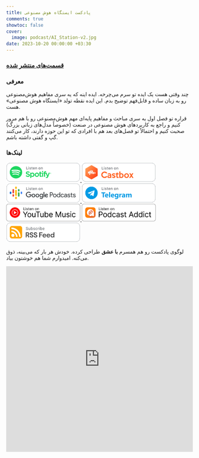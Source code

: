 ```yaml
---
title: پادکست ایستگاه هوش‌ مصنوعی
comments: true
showtoc: false
cover:
  image: podcast/AI_Station-v2.jpg
date: 2023-10-20 00:00:00 +03:30
---
```


### [قسمت‌های منتشر‌ شده](https://aprd.ir/fatags/%D8%A7%DB%8C%D8%B3%D8%AA%DA%AF%D8%A7%D9%87_%D9%87%D9%88%D8%B4_%D9%85%D8%B5%D9%86%D9%88%D8%B9%DB%8C/)

### معرفی

چند وقتی هست یک ایده تو سرم می‌چرخه. ایده اینه که یه سری مفاهیم هوش‌مصنوعی رو به زبان ساده و قابل‌فهم توضیح بدم. این ایده نقطه تولد «ایستگاه هوش‌ مصنوعی» هست.

قراره تو فصل اول یه سری مباحث و مفاهیم پایه‌ای مهم هوش‌مصنوعی رو با هم مرور کنیم و راجع به کاربردهای هوش مصنوعی در صنعت (خصوصاً مدل‌های زبانی بزرگ) صحبت کنیم و احتمالاً تو فصل‌های بعد هم با افرادی که تو این حوزه دارند، کار می‌کنند گپ و گفتی داشته باشم. 
### لینک‌ها

<div class="link-container">
<a href="https://open.spotify.com/show/6TPjftO0GVSh6ztwqqEUxM" target="_blank">
    <img src="spotify.svg" alt="Listen on Spotify" style="width: 200px; height: auto;">
</a>
<!-- <a href="https://podcasts.apple.com/us/podcast/ایستگاه-هوش-مصنوعی/id1744073063" target="_blank">
    <img src="apple-light.svg" alt="Listen on Apple Podcast" style="width: 200px; height: auto;">
</a> -->
<a href="https://castbox.fm/ch/5618013" target="_blank">
    <img src="castbox.svg" alt="Listen on Castbox" style="width: 200px; height: auto;">
</a>
<a href="https://podcasts.google.com/feed/aHR0cDovL3Jzcy5jYXN0Ym94LmZtL2V2ZXJlc3QvNDgwYzk3YTA3OTI1NGEwNmJhMzk2NzgzYTQ0ZjBhY2MueG1s" target="_blank">
    <img src="googlepodcasts.svg" alt="Listen on Google Podcasts" style="width: 200px; height: auto;">
</a>
<a href="https://t.me/ai_station_fa" target="_blank">
    <img src="telegram.svg" alt="Listen on Telegram" style="width: 200px; height: auto;">
</a>
<a href="https://music.youtube.com/playlist?list=PL2zpou3rcADhTYvY85akqN8R08m58HsTr" target="_blank">
    <img src="youtube.svg" alt="Listen on Youtube Music" style="width: 200px; height: auto;">
</a>
<a href="https://podcastaddict.com/podcast/5101497" target="_blank">
    <img src="podcastaddict-light.svg" alt="Listen on Podcast Addict" style="width: 200px; height: auto;">
</a>
<a href="https://feeds.chrt.fm/ai-station-podcast" target="_blank">
    <img src="rss.svg" alt="Subscribe RSS Feed" style="width: 200px; height: auto;">
</a>
<!-- <h>https://nathangathright.github.io/podcast-badges/</h> -->
</div>

لوگوی پادکست رو هم همسرم **با عشق** طراحی کرده. خودش هر بار که می‌بینه، ذوق می‌کنه. امیدوارم شما هم خوشتون بیاد.

<iframe src="https://castbox.fm/app/castbox/player/id5618013?v=8.22.11&autoplay=0" frameborder="0" width="100%" height="500" loading="lazy"></iframe>
